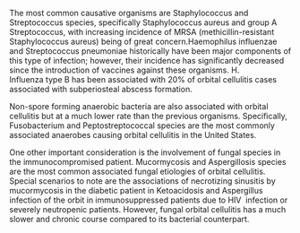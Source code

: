 The most common causative organisms are Staphylococcus and Streptococcus species, specifically Staphylococcus aureus and group A Streptococcus, with increasing incidence of MRSA (methicillin-resistant Staphylococcus aureus) being of great concern.Haemophilus influenzae and Streptococcus pneumoniae historically have been major components of this type of infection; however, their incidence has significantly decreased since the introduction of vaccines against these organisms. H. Influenza type B has been associated with 20% of orbital cellulitis cases associated with subperiosteal abscess formation.

Non-spore forming anaerobic bacteria are also associated with orbital cellulitis but at a much lower rate than the previous organisms. Specifically, Fusobacterium and Peptostreptococcal species are the most commonly associated anaerobes causing orbital cellulitis in the United States.

One other important consideration is the involvement of fungal species in the immunocompromised patient. Mucormycosis and Aspergillosis species are the most common associated fungal etiologies of orbital cellulitis. Special scenarios to note are the associations of necrotizing sinusitis by mucormycosis in the diabetic patient in Ketoacidosis and Aspergillus infection of the orbit in immunosuppressed patients due to HIV  infection or severely neutropenic patients. However, fungal orbital cellulitis has a much slower and chronic course compared to its bacterial counterpart.